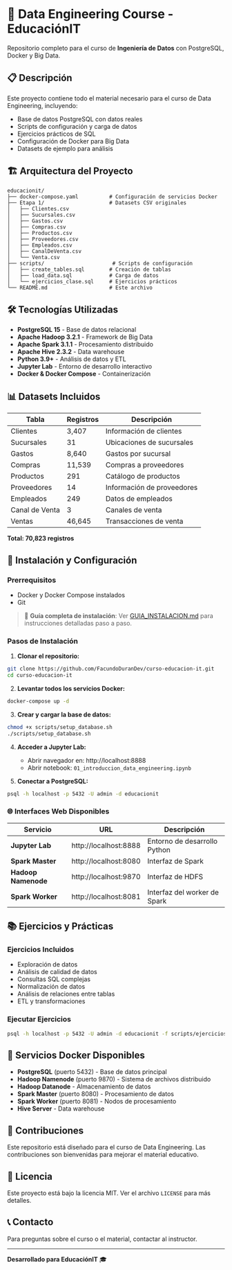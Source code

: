 # 🚀 Data Engineering Course - EducaciónIT

Repositorio completo para el curso de **Ingeniería de Datos** con PostgreSQL, Docker y Big Data.

## 📋 Descripción

Este proyecto contiene todo el material necesario para el curso de Data Engineering, incluyendo:
- Base de datos PostgreSQL con datos reales
- Scripts de configuración y carga de datos
- Ejercicios prácticos de SQL
- Configuración de Docker para Big Data
- Datasets de ejemplo para análisis

## 🏗️ Arquitectura del Proyecto

```
educacionit/
├── docker-compose.yaml          # Configuración de servicios Docker
├── Etapa 1/                     # Datasets CSV originales
│   ├── Clientes.csv
│   ├── Sucursales.csv
│   ├── Gastos.csv
│   ├── Compras.csv
│   ├── Productos.csv
│   ├── Proveedores.csv
│   ├── Empleados.csv
│   ├── CanalDeVenta.csv
│   └── Venta.csv
├── scripts/                      # Scripts de configuración
│   ├── create_tables.sql        # Creación de tablas
│   ├── load_data.sql            # Carga de datos
│   └── ejercicios_clase.sql     # Ejercicios prácticos
└── README.md                    # Este archivo
```

## 🛠️ Tecnologías Utilizadas

- **PostgreSQL 15** - Base de datos relacional
- **Apache Hadoop 3.2.1** - Framework de Big Data
- **Apache Spark 3.1.1** - Procesamiento distribuido
- **Apache Hive 2.3.2** - Data warehouse
- **Python 3.9+** - Análisis de datos y ETL
- **Jupyter Lab** - Entorno de desarrollo interactivo
- **Docker & Docker Compose** - Containerización

## 📊 Datasets Incluidos

| Tabla | Registros | Descripción |
|-------|-----------|-------------|
| Clientes | 3,407 | Información de clientes |
| Sucursales | 31 | Ubicaciones de sucursales |
| Gastos | 8,640 | Gastos por sucursal |
| Compras | 11,539 | Compras a proveedores |
| Productos | 291 | Catálogo de productos |
| Proveedores | 14 | Información de proveedores |
| Empleados | 249 | Datos de empleados |
| Canal de Venta | 3 | Canales de venta |
| Ventas | 46,645 | Transacciones de venta |

**Total: 70,823 registros**

## 🚀 Instalación y Configuración

### Prerrequisitos
- Docker y Docker Compose instalados
- Git

> 📖 **Guía completa de instalación**: Ver [GUIA_INSTALACION.md](GUIA_INSTALACION.md) para instrucciones detalladas paso a paso.

### Pasos de Instalación

1. **Clonar el repositorio:**
```bash
git clone https://github.com/FacundoDuranDev/curso-educacion-it.git
cd curso-educacion-it
```

2. **Levantar todos los servicios Docker:**
```bash
docker-compose up -d
```

3. **Crear y cargar la base de datos:**
```bash
chmod +x scripts/setup_database.sh
./scripts/setup_database.sh
```

4. **Acceder a Jupyter Lab:**
   - Abrir navegador en: http://localhost:8888
   - Abrir notebook: `01_introduccion_data_engineering.ipynb`

5. **Conectar a PostgreSQL:**
```bash
psql -h localhost -p 5432 -U admin -d educacionit
```

### 🌐 Interfaces Web Disponibles

| Servicio | URL | Descripción |
|----------|-----|-------------|
| **Jupyter Lab** | http://localhost:8888 | Entorno de desarrollo Python |
| **Spark Master** | http://localhost:8080 | Interfaz de Spark |
| **Hadoop Namenode** | http://localhost:9870 | Interfaz de HDFS |
| **Spark Worker** | http://localhost:8081 | Interfaz del worker de Spark |

## 📚 Ejercicios y Prácticas

### Ejercicios Incluidos
- Exploración de datos
- Análisis de calidad de datos
- Consultas SQL complejas
- Normalización de datos
- Análisis de relaciones entre tablas
- ETL y transformaciones

### Ejecutar Ejercicios
```bash
psql -h localhost -p 5432 -U admin -d educacionit -f scripts/ejercicios_clase.sql
```

## 🐳 Servicios Docker Disponibles

- **PostgreSQL** (puerto 5432) - Base de datos principal
- **Hadoop Namenode** (puerto 9870) - Sistema de archivos distribuido
- **Hadoop Datanode** - Almacenamiento de datos
- **Spark Master** (puerto 8080) - Procesamiento de datos
- **Spark Worker** (puerto 8081) - Nodos de procesamiento
- **Hive Server** - Data warehouse



## 🤝 Contribuciones

Este repositorio está diseñado para el curso de Data Engineering. Las contribuciones son bienvenidas para mejorar el material educativo.

## 📄 Licencia

Este proyecto está bajo la licencia MIT. Ver el archivo `LICENSE` para más detalles.

## 📞 Contacto

Para preguntas sobre el curso o el material, contactar al instructor.

---

**Desarrollado para EducaciónIT** 🎓 